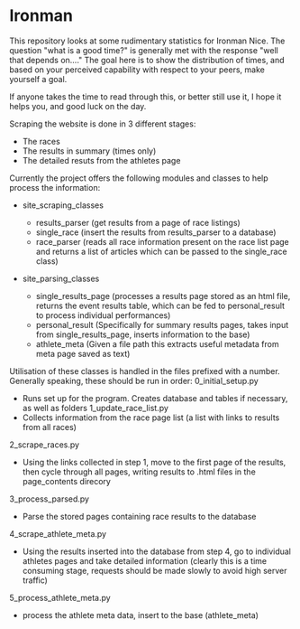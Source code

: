 # Ironman
This repository looks at some rudimentary statistics for Ironman Nice.  The question "what is a good time?" is generally met with the response "well that depends on...." The goal here is to show the distribution of times, and based on your perceived capability with respect to your peers, make yourself a goal. 

If anyone takes the time to read through this, or better still use it, I hope it helps you, and good luck on the day.

Scraping the website is done in 3 different stages:
 - The races
 - The results in summary (times only)
 - The detailed resuts from the athletes page
 
 Currently the project offers the following modules and classes to help process the information:
 
  - site_scraping_classes
      - results_parser (get results from a page of race listings)
      - single_race (insert the results from results_parser to a database)
      - race_parser (reads all race information present on the race list page and returns a list of articles which can be passed to the single_race class)
      
  - site_parsing_classes
      - single_results_page (processes a results page stored as an html file, returns the event results table, which can be fed to personal_result to process individual performances)
      - personal_result (Specifically for summary results pages, takes input from single_results_page, inserts information to the base)
      - athlete_meta (Given a file path this extracts useful metadata from meta page saved as text)
      
Utilisation of these classes is handled in the files prefixed with a number.  Generally speaking, these should be run in order:
0_initial_setup.py
  -  Runs set up for the program.  Creates database and tables if necessary, as well as folders
1_update_race_list.py
  - Collects information from the race page list (a list with links to results from all races)
  
2_scrape_races.py
  - Using the links collected in step 1, move to the first page of the results, then cycle through all pages, writing results to .html files in the page_contents direcory
  
3_process_parsed.py
  - Parse the stored pages containing race results to the database
  
4_scrape_athlete_meta.py
  - Using the results inserted into the database from step 4, go to individual athletes pages and take detailed information (clearly this is a time consuming stage, requests should be made slowly to avoid high server traffic)
  
5_process_athlete_meta.py
  - process the athlete meta data, insert to the base (athlete_meta)
